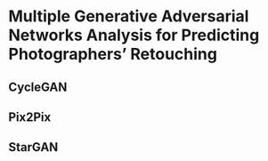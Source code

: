 # Multiple Generative Adversarial Networks Analysis for Predicting Photographers’ Retouching

## CycleGAN

## Pix2Pix

## StarGAN